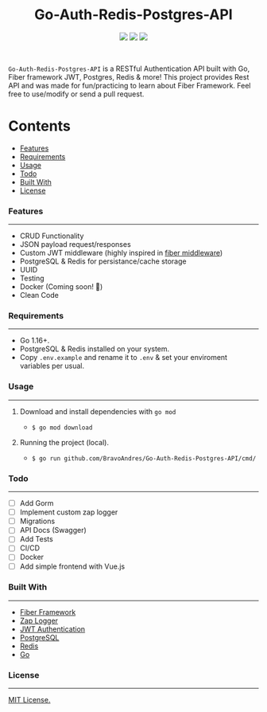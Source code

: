 <div align="center">
  <h1 align="center">Go-Auth-Redis-Postgres-API</h1>
  <p align="center">
    <img src="https://img.shields.io/github/languages/code-size/BravoAndres/Go-Auth-Redis-Postgres-API?style=for-the-badge">
    <img src="https://img.shields.io/github/license/BravoAndres/Go-Auth-Redis-Postgres-API?style=for-the-badge">
    <img src="https://img.shields.io/github/go-mod/go-version/BravoAndres/Go-Auth-Redis-Postgres-API?style=for-the-badge">
  </p>
</div>
<br>

`Go-Auth-Redis-Postgres-API` is a RESTful Authentication API built with Go, Fiber framework JWT, Postgres, Redis &amp; more!
This project provides Rest API and was made for fun/practicing to learn about Fiber Framework. Feel free to use/modify or send a pull request.

Contents
========

 * [Features](#features)
 * [Requirements](#requirements)
 * [Usage](#usage)
 * [Todo](#todo)
 * [Built With](#built-with)
 * [License](#license)

### Features
---
+ CRUD Functionality
+ JSON payload request/responses
+ Custom JWT middleware (highly inspired in [fiber middleware](https://github.com/gofiber/jwt))
+ PostgreSQL & Redis for persistance/cache storage
+ UUID
+ Testing
+ Docker (Coming soon! 🚀)
+ Clean Code

### Requirements
---
+ Go 1.16+.
+ PostgreSQL & Redis installed on your system.
+ Copy `.env.example` and rename it to `.env` & set your enviroment variables per usual.

### Usage
---
1. Download and install dependencies with `go mod`
    + `$ go mod download`

2. Running the project (local).
    + `$ go run github.com/BravoAndres/Go-Auth-Redis-Postgres-API/cmd/`

### Todo
---
- [ ] Add Gorm
- [ ] Implement custom zap logger
- [ ] Migrations
- [ ] API Docs (Swagger)
- [ ] Add Tests
- [ ] CI/CD
- [ ] Docker
- [ ] Add simple frontend with Vue.js

### Built With
---
+ [Fiber Framework](https://gofiber.io/)
+ [Zap Logger](https://github.com/uber-go/zap)
+ [JWT Authentication](https://jwt.io/)
+ [PostgreSQL](https://www.postgresql.org/)
+ [Redis](https://redis.io/)
+ [Go](https://golang.org/)

### License
---
[MIT License.](https://tldrlegal.com/license/mit-license)

